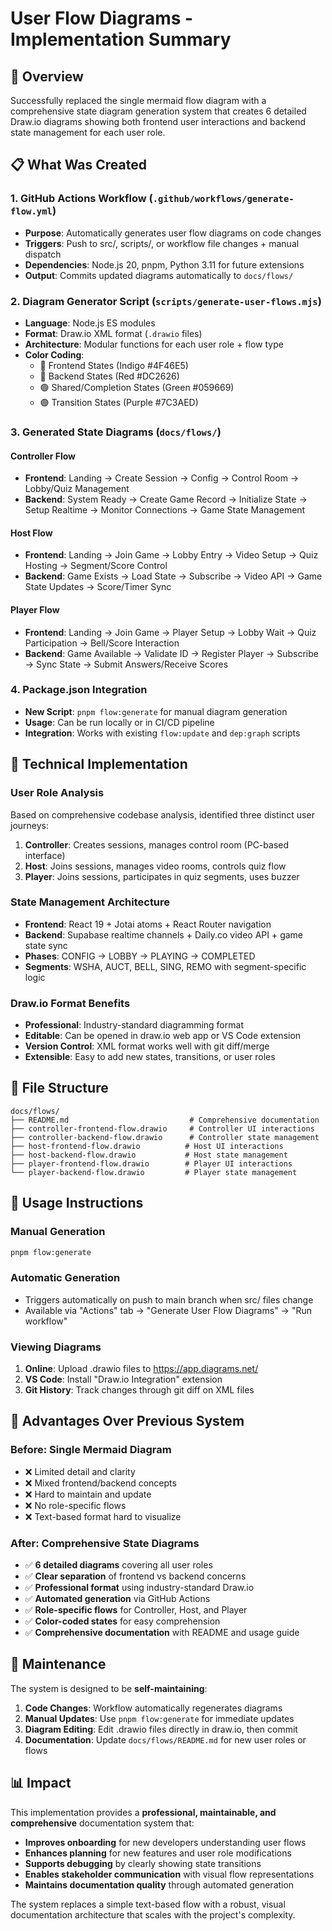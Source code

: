 # User Flow Diagrams - Implementation Summary

## 🎯 Overview

Successfully replaced the single mermaid flow diagram with a comprehensive state diagram generation system that creates 6 detailed Draw.io diagrams showing both frontend user interactions and backend state management for each user role.

## 📋 What Was Created

### 1. **GitHub Actions Workflow** (`.github/workflows/generate-flow.yml`)

- **Purpose**: Automatically generates user flow diagrams on code changes
- **Triggers**: Push to src/, scripts/, or workflow file changes + manual dispatch
- **Dependencies**: Node.js 20, pnpm, Python 3.11 for future extensions
- **Output**: Commits updated diagrams automatically to `docs/flows/`

### 2. **Diagram Generator Script** (`scripts/generate-user-flows.mjs`)

- **Language**: Node.js ES modules
- **Format**: Draw.io XML format (`.drawio` files)
- **Architecture**: Modular functions for each user role + flow type
- **Color Coding**:
  - 🔵 Frontend States (Indigo #4F46E5)
  - 🔴 Backend States (Red #DC2626)
  - 🟢 Shared/Completion States (Green #059669)
  - 🟣 Transition States (Purple #7C3AED)

### 3. **Generated State Diagrams** (`docs/flows/`)

#### **Controller Flow**

- **Frontend**: Landing → Create Session → Config → Control Room → Lobby/Quiz Management
- **Backend**: System Ready → Create Game Record → Initialize State → Setup Realtime → Monitor Connections → Game State Management

#### **Host Flow**

- **Frontend**: Landing → Join Game → Lobby Entry → Video Setup → Quiz Hosting → Segment/Score Control
- **Backend**: Game Exists → Load State → Subscribe → Video API → Game State Updates → Score/Timer Sync

#### **Player Flow**

- **Frontend**: Landing → Join Game → Player Setup → Lobby Wait → Quiz Participation → Bell/Score Interaction
- **Backend**: Game Available → Validate ID → Register Player → Subscribe → Sync State → Submit Answers/Receive Scores

### 4. **Package.json Integration**

- **New Script**: `pnpm flow:generate` for manual diagram generation
- **Usage**: Can be run locally or in CI/CD pipeline
- **Integration**: Works with existing `flow:update` and `dep:graph` scripts

## 🔧 Technical Implementation

### User Role Analysis

Based on comprehensive codebase analysis, identified three distinct user journeys:

1. **Controller**: Creates sessions, manages control room (PC-based interface)
2. **Host**: Joins sessions, manages video rooms, controls quiz flow
3. **Player**: Joins sessions, participates in quiz segments, uses buzzer

### State Management Architecture

- **Frontend**: React 19 + Jotai atoms + React Router navigation
- **Backend**: Supabase realtime channels + Daily.co video API + game state sync
- **Phases**: CONFIG → LOBBY → PLAYING → COMPLETED
- **Segments**: WSHA, AUCT, BELL, SING, REMO with segment-specific logic

### Draw.io Format Benefits

- **Professional**: Industry-standard diagramming format
- **Editable**: Can be opened in draw.io web app or VS Code extension
- **Version Control**: XML format works well with git diff/merge
- **Extensible**: Easy to add new states, transitions, or user roles

## 📁 File Structure

```
docs/flows/
├── README.md                           # Comprehensive documentation
├── controller-frontend-flow.drawio     # Controller UI interactions
├── controller-backend-flow.drawio      # Controller state management
├── host-frontend-flow.drawio          # Host UI interactions
├── host-backend-flow.drawio           # Host state management
├── player-frontend-flow.drawio        # Player UI interactions
└── player-backend-flow.drawio         # Player state management
```

## 🚀 Usage Instructions

### Manual Generation

```bash
pnpm flow:generate
```

### Automatic Generation

- Triggers automatically on push to main branch when src/ files change
- Available via "Actions" tab → "Generate User Flow Diagrams" → "Run workflow"

### Viewing Diagrams

1. **Online**: Upload .drawio files to https://app.diagrams.net/
2. **VS Code**: Install "Draw.io Integration" extension
3. **Git History**: Track changes through git diff on XML files

## 🎉 Advantages Over Previous System

### **Before**: Single Mermaid Diagram

- ❌ Limited detail and clarity
- ❌ Mixed frontend/backend concepts
- ❌ Hard to maintain and update
- ❌ No role-specific flows
- ❌ Text-based format hard to visualize

### **After**: Comprehensive State Diagrams

- ✅ **6 detailed diagrams** covering all user roles
- ✅ **Clear separation** of frontend vs backend concerns
- ✅ **Professional format** using industry-standard Draw.io
- ✅ **Automated generation** via GitHub Actions
- ✅ **Role-specific flows** for Controller, Host, and Player
- ✅ **Color-coded states** for easy comprehension
- ✅ **Comprehensive documentation** with README and usage guide

## 🔄 Maintenance

The system is designed to be **self-maintaining**:

1. **Code Changes**: Workflow automatically regenerates diagrams
2. **Manual Updates**: Use `pnpm flow:generate` for immediate updates
3. **Diagram Editing**: Edit .drawio files directly in draw.io, then commit
4. **Documentation**: Update `docs/flows/README.md` for new user roles or flows

## 📊 Impact

This implementation provides a **professional, maintainable, and comprehensive** documentation system that:

- **Improves onboarding** for new developers understanding user flows
- **Enhances planning** for new features and user role modifications
- **Supports debugging** by clearly showing state transitions
- **Enables stakeholder communication** with visual flow representations
- **Maintains documentation quality** through automated generation

The system replaces a simple text-based flow with a robust, visual documentation architecture that scales with the project's complexity.
